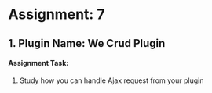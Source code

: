 # Assignment: 7
## 1. Plugin Name: We Crud Plugin
#### Assignment Task:
<ol>
<li>
Study how you can handle Ajax request from your plugin
</li>
</ol>
<br>